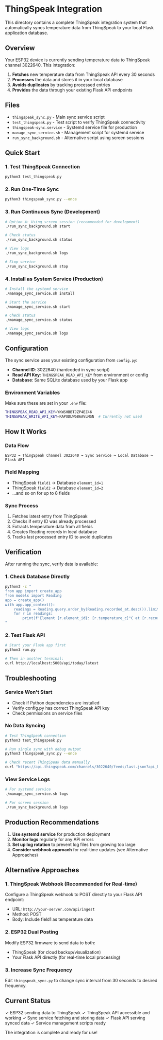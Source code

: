 # ThingSpeak Integration

This directory contains a complete ThingSpeak integration system that automatically syncs temperature data from ThingSpeak to your local Flask application database.

## Overview

Your ESP32 device is currently sending temperature data to ThingSpeak channel 3022640. This integration:

1. **Fetches** new temperature data from ThingSpeak API every 30 seconds
2. **Processes** the data and stores it in your local database 
3. **Avoids duplicates** by tracking processed entries
4. **Provides** the data through your existing Flask API endpoints

## Files

- `thingspeak_sync.py` - Main sync service script
- `test_thingspeak.py` - Test script to verify ThingSpeak connectivity
- `thingspeak-sync.service` - Systemd service file for production
- `manage_sync_service.sh` - Management script for systemd service
- `run_sync_background.sh` - Alternative script using screen sessions

## Quick Start

### 1. Test ThingSpeak Connection
```bash
python3 test_thingspeak.py
```

### 2. Run One-Time Sync
```bash
python3 thingspeak_sync.py --once
```

### 3. Run Continuous Sync (Development)
```bash
# Option A: Using screen session (recommended for development)
./run_sync_background.sh start

# Check status
./run_sync_background.sh status

# View logs
./run_sync_background.sh logs

# Stop service
./run_sync_background.sh stop
```

### 4. Install as System Service (Production)
```bash
# Install the systemd service
./manage_sync_service.sh install

# Start the service
./manage_sync_service.sh start

# Check status
./manage_sync_service.sh status

# View logs
./manage_sync_service.sh logs
```

## Configuration

The sync service uses your existing configuration from `config.py`:

- **Channel ID**: 3022640 (hardcoded in sync script)
- **Read API Key**: `THINGSPEAK_READ_API_KEY` from environment or config
- **Database**: Same SQLite database used by your Flask app

### Environment Variables

Make sure these are set in your `.env` file:
```bash
THINGSPEAK_READ_API_KEY=YKWSHBBTJZP4EZ46
THINGSPEAK_WRITE_API_KEY=RAPODLW686AVLMSN  # Currently not used
```

## How It Works

### Data Flow
```
ESP32 → ThingSpeak Channel 3022640 → Sync Service → Local Database → Flask API
```

### Field Mapping
- ThingSpeak `field1` → Database `element_id=1`
- ThingSpeak `field2` → Database `element_id=2`
- ...and so on for up to 8 fields

### Sync Process
1. Fetches latest entry from ThingSpeak
2. Checks if entry ID was already processed
3. Extracts temperature data from all fields
4. Creates Reading records in local database
5. Tracks last processed entry ID to avoid duplicates

## Verification

After running the sync, verify data is available:

### 1. Check Database Directly
```bash
python3 -c "
from app import create_app
from models import Reading
app = create_app()
with app.app_context():
    readings = Reading.query.order_by(Reading.recorded_at.desc()).limit(5).all()
    for r in readings:
        print(f'Element {r.element_id}: {r.temperature_c}°C at {r.recorded_at}')
"
```

### 2. Test Flask API
```bash
# Start your Flask app first
python3 run.py

# Then in another terminal:
curl http://localhost:5000/api/today/latest
```

## Troubleshooting

### Service Won't Start
- Check if Python dependencies are installed
- Verify config.py has correct ThingSpeak API key
- Check permissions on service files

### No Data Syncing
```bash
# Test ThingSpeak connection
python3 test_thingspeak.py

# Run single sync with debug output
python3 thingspeak_sync.py --once

# Check recent ThingSpeak data manually
curl "https://api.thingspeak.com/channels/3022640/feeds/last.json?api_key=YKWSHBBTJZP4EZ46"
```

### View Service Logs
```bash
# For systemd service
./manage_sync_service.sh logs

# For screen session
./run_sync_background.sh logs
```

## Production Recommendations

1. **Use systemd service** for production deployment
2. **Monitor logs** regularly for any API errors
3. **Set up log rotation** to prevent log files from growing too large
4. **Consider webhook approach** for real-time updates (see Alternative Approaches)

## Alternative Approaches

### 1. ThingSpeak Webhook (Recommended for Real-time)
Configure a ThingSpeak webhook to POST directly to your Flask API endpoint:
- URL: `http://your-server.com/api/ingest`
- Method: POST
- Body: Include field1 as temperature data

### 2. ESP32 Dual Posting
Modify ESP32 firmware to send data to both:
- ThingSpeak (for cloud backup/visualization)
- Your Flask API directly (for real-time local processing)

### 3. Increase Sync Frequency
Edit `thingspeak_sync.py` to change sync interval from 30 seconds to desired frequency.

## Current Status

✓ ESP32 sending data to ThingSpeak
✓ ThingSpeak API accessible and working
✓ Sync service fetching and storing data
✓ Flask API serving synced data
✓ Service management scripts ready

The integration is complete and ready for use!
